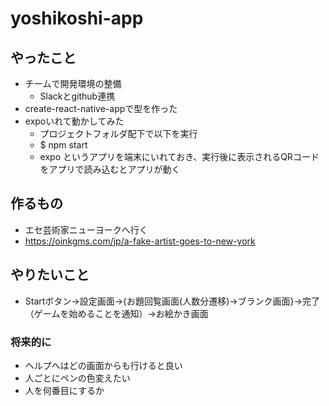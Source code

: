 # yoshikoshi-app
## やったこと
* チームで開発環境の整備
  * Slackとgithub連携
* create-react-native-appで型を作った
* expoいれて動かしてみた
    * プロジェクトフォルダ配下で以下を実行
    * $ npm start
    * expo というアプリを端末にいれておき、実行後に表示されるQRコードをアプリで読み込むとアプリが動く

## 作るもの
* エセ芸術家ニューヨークへ行く
* https://oinkgms.com/jp/a-fake-artist-goes-to-new-york

## やりたいこと
* Startボタン->設定画面->{お題回覧画面(人数分遷移)->ブランク画面}->完了（ゲームを始めることを通知）->お絵かき画面
### 将来的に
* ヘルプへはどの画面からも行けると良い
* 人ごとにペンの色変えたい
* 人を何番目にするか

